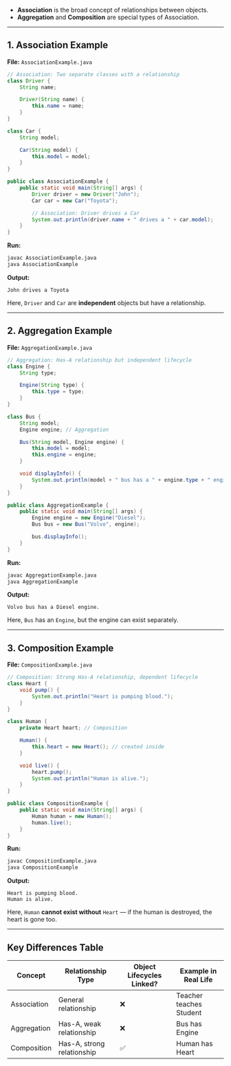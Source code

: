 * **Association** is the broad concept of relationships between objects.
* **Aggregation** and **Composition** are special types of Association.

---

## **1. Association Example**

**File:** `AssociationExample.java`

```java
// Association: Two separate classes with a relationship
class Driver {
    String name;

    Driver(String name) {
        this.name = name;
    }
}

class Car {
    String model;

    Car(String model) {
        this.model = model;
    }
}

public class AssociationExample {
    public static void main(String[] args) {
        Driver driver = new Driver("John");
        Car car = new Car("Toyota");

        // Association: Driver drives a Car
        System.out.println(driver.name + " drives a " + car.model);
    }
}
```

**Run:**

```bash
javac AssociationExample.java
java AssociationExample
```

**Output:**

```
John drives a Toyota
```

Here, `Driver` and `Car` are **independent** objects but have a relationship.

---

## **2. Aggregation Example**

**File:** `AggregationExample.java`

```java
// Aggregation: Has-A relationship but independent lifecycle
class Engine {
    String type;

    Engine(String type) {
        this.type = type;
    }
}

class Bus {
    String model;
    Engine engine; // Aggregation

    Bus(String model, Engine engine) {
        this.model = model;
        this.engine = engine;
    }

    void displayInfo() {
        System.out.println(model + " bus has a " + engine.type + " engine.");
    }
}

public class AggregationExample {
    public static void main(String[] args) {
        Engine engine = new Engine("Diesel");
        Bus bus = new Bus("Volvo", engine);

        bus.displayInfo();
    }
}
```

**Run:**

```bash
javac AggregationExample.java
java AggregationExample
```

**Output:**

```
Volvo bus has a Diesel engine.
```

Here, `Bus` has an `Engine`, but the engine can exist separately.

---

## **3. Composition Example**

**File:** `CompositionExample.java`

```java
// Composition: Strong Has-A relationship, dependent lifecycle
class Heart {
    void pump() {
        System.out.println("Heart is pumping blood.");
    }
}

class Human {
    private Heart heart; // Composition

    Human() {
        this.heart = new Heart(); // created inside
    }

    void live() {
        heart.pump();
        System.out.println("Human is alive.");
    }
}

public class CompositionExample {
    public static void main(String[] args) {
        Human human = new Human();
        human.live();
    }
}
```

**Run:**

```bash
javac CompositionExample.java
java CompositionExample
```

**Output:**

```
Heart is pumping blood.
Human is alive.
```

Here, `Human` **cannot exist without** `Heart` — if the human is destroyed, the heart is gone too.

---

## **Key Differences Table**

| Concept     | Relationship Type          | Object Lifecycles Linked? | Example in Real Life    |
| ----------- | -------------------------- | ------------------------- | ----------------------- |
| Association | General relationship       | ❌                         | Teacher teaches Student |
| Aggregation | Has-A, weak relationship   | ❌                         | Bus has Engine          |
| Composition | Has-A, strong relationship | ✅                         | Human has Heart         |

